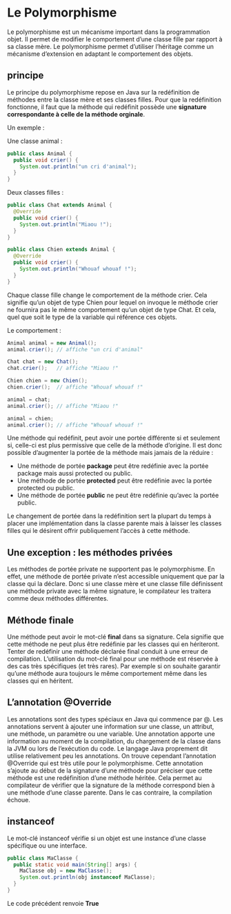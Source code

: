 # Le Polymorphisme

Le polymorphisme est un mécanisme important dans la programmation objet. Il permet de modifier le comportement d’une classe fille par rapport à sa classe mère. Le polymorphisme permet d’utiliser l’héritage comme un mécanisme d’extension en adaptant le comportement des objets.

## principe

Le principe du polymorphisme repose en Java sur la redéfinition de méthodes entre la classe mère et ses classes filles. Pour que la redéfinition fonctionne, il faut que la méthode qui redéfinit possède une **signature correspondante à celle de la méthode orginale**.

Un exemple : 

Une classe animal : 

```java
public class Animal {
  public void crier() {
    System.out.println("un cri d'animal");
  }
}
```

Deux classes filles :

```java
public class Chat extends Animal {
  @Override
  public void crier() {
    System.out.println("Miaou !");
  }
}

public class Chien extends Animal {
  @Override
  public void crier() {
    System.out.println("Whouaf whouaf !");
  }
}

```

Chaque classe fille change le comportement de la méthode crier. Cela signifie qu’un objet de type Chien pour lequel on invoque le méthode crier ne fournira pas le même comportement qu’un objet de type Chat. Et cela, quel que soit le type de la variable qui référence ces objets.

Le comportement :

```java
Animal animal = new Animal();
animal.crier(); // affiche "un cri d'animal"

Chat chat = new Chat();
chat.crier();   // affiche "Miaou !"

Chien chien = new Chien();
chien.crier();  // affiche "Whouaf whouaf !"

animal = chat;
animal.crier(); // affiche "Miaou !"

animal = chien;
animal.crier(); // affiche "Whouaf whouaf !"
```

Une méthode qui redéfinit, peut avoir une portée différente si et seulement si, celle-ci est plus permissive que celle de la méthode d’origine. Il est donc possible d’augmenter la portée de la méthode mais jamais de la réduire :

* Une méthode de portée **package** peut être redéfinie avec la portée package mais aussi protected ou public.
* Une méthode de portée **protected** peut être redéfinie avec la portée protected ou public.
* Une méthode de portée **public** ne peut être redéfinie qu’avec la portée public.

Le changement de portée dans la redéfinition sert la plupart du temps à placer une implémentation dans la classe parente mais à laisser les classes filles qui le désirent offrir publiquement l’accès à cette méthode.

## Une exception : les méthodes privées

Les méthodes de portée private ne supportent pas le polymorphisme. En effet, une méthode de portée private n’est accessible uniquement que par la classe qui la déclare. Donc si une classe mère et une classe fille définissent une méthode private avec la même signature, le compilateur les traitera comme deux méthodes différentes.

## Méthode finale

Une méthode peut avoir le mot-clé **final** dans sa signature. Cela signifie que cette méthode ne peut plus être redéfinie par les classes qui en hériteront. Tenter de redéfinir une méthode déclarée final conduit à une erreur de compilation. L’utilisation du mot-clé final pour une méthode est réservée à des cas très spécifiques (et très rares). Par exemple si on souhaite garantir qu’une méthode aura toujours le même comportement même dans les classes qui en héritent.


## L’annotation @Override

Les annotations sont des types spéciaux en Java qui commence par @. Les annotations servent à ajouter une information sur une classe, un attribut, une méthode, un paramètre ou une variable. Une annotation apporte une information au moment de la compilation, du chargement de la classe dans la JVM ou lors de l’exécution du code. Le langage Java proprement dit utilise relativement peu les annotations. On trouve cependant l’annotation @Override qui est très utile pour le polymorphisme. Cette annotation s’ajoute au début de la signature d’une méthode pour préciser que cette méthode est une redéfinition d’une méthode héritée. Cela permet au compilateur de vérifier que la signature de la méthode correspond bien à une méthode d’une classe parente. Dans le cas contraire, la compilation échoue.

## instanceof

Le mot-clé instanceof vérifie si un objet est une instance d’une classe spécifique ou une interface.

```java
public class MaClasse {
  public static void main(String[] args) {
    MaClasse obj = new MaClasse();
    System.out.println(obj instanceof MaClasse);
  }
} 
```

Le code précédent renvoie **True**